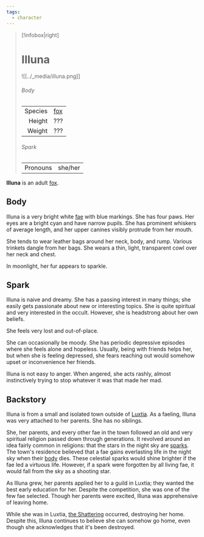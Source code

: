 ```yaml
---
tags:
  - character
---
```

> [!infobox|right]
> # Illuna
> ![[../_media/illuna.png]]
> ###### Body
> |  |  |
> | ---: | ---- |
> | Species | [fox](<../Æther/Body.md#Fox>) |
> | Height | ??? |
> | Weight | ??? |
> ###### Spark
> |  |  |
> | ---: | ---- |
> | Pronouns | she/her |

**Illuna** is an adult [fox](<../Æther/Body.md#Fox>).

## Body
Illuna is a very bright white [fae](<../Æther/Fae.md>) with blue markings. She has four paws. Her eyes are a bright cyan and have narrow pupils. She has prominent whiskers of average length, and her upper canines visibly protrude from her mouth.

She tends to wear leather bags around her neck, body, and rump. Various trinkets dangle from her bags. She wears a thin, light, transparent cowl over her neck and chest.

In moonlight, her fur appears to sparkle.

## Spark
Illuna is naive and dreamy. She has a passing interest in many things; she easily gets passionate about new or interesting topics. She is quite spiritual and very interested in the occult. However, she is headstrong about her own beliefs.

She feels very lost and out-of-place.

She can occasionally be moody. She has periodic depressive episodes where she feels alone and hopeless. Usually, being with friends helps her, but when she is feeling depressed, she fears reaching out would somehow upset or inconvenience her friends.

Illuna is not easy to anger. When angered, she acts rashly, almost instinctively trying to stop whatever it was that made her mad.

## Backstory
Illuna is from a small and isolated town outside of [Luxtia](<../Locations/Luxtia.md>). As a faeling, Illuna was very attached to her parents. She has no siblings.

She, her parents, and every other fae in the town followed an old and very spiritual religion passed down through generations. It revolved around an idea fairly common in religions: that the stars in the night sky are [sparks](<../Æther/Spark.md>). The town's residence believed that a fae gains everlasting life in the night sky when their [body](<../Æther/Body.md>) dies. These celestial sparks would shine brighter if the fae led a virtuous life. However, if a spark were forgotten by all living fae, it would fall from the sky as a shooting star.

As Illuna grew, her parents applied her to a guild in Luxtia; they wanted the best early education for her. Despite the competition, she was one of the few fae selected. Though her parents were excited, Illuna was apprehensive of leaving home.

While she was in Luxtia, [the Shattering](<../Events/The Shattering.md>) occurred, destroying her home. Despite this, Illuna continues to believe she can somehow go home, even though she acknowledges that it's been destroyed.